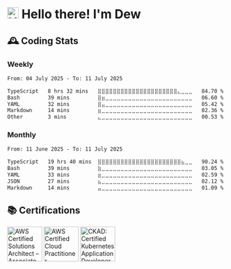 # <img alt="Hey, " src="https://media.giphy.com/media/hvRJCLFzcasrR4ia7z/giphy.gif" width="26px"> Hello there! I'm Dew

<!-- - 🤓 A recent graduate in Software Engineering -->
<!-- - 🌱 I’m currently learning `flutter`, `solidity`. -->

## 🕰️ Coding Stats

### Weekly

<!--START_SECTION:wakaweek-->

```txt
From: 04 July 2025 - To: 11 July 2025

TypeScript   8 hrs 32 mins   ⣿⣿⣿⣿⣿⣿⣿⣿⣿⣿⣿⣿⣿⣿⣿⣿⣿⣿⣿⣿⣿⣄⣀⣀⣀   84.70 %
Bash         39 mins         ⣿⣶⣀⣀⣀⣀⣀⣀⣀⣀⣀⣀⣀⣀⣀⣀⣀⣀⣀⣀⣀⣀⣀⣀⣀   06.60 %
YAML         32 mins         ⣿⣤⣀⣀⣀⣀⣀⣀⣀⣀⣀⣀⣀⣀⣀⣀⣀⣀⣀⣀⣀⣀⣀⣀⣀   05.42 %
Markdown     14 mins         ⣶⣀⣀⣀⣀⣀⣀⣀⣀⣀⣀⣀⣀⣀⣀⣀⣀⣀⣀⣀⣀⣀⣀⣀⣀   02.36 %
Other        3 mins          ⣄⣀⣀⣀⣀⣀⣀⣀⣀⣀⣀⣀⣀⣀⣀⣀⣀⣀⣀⣀⣀⣀⣀⣀⣀   00.53 %
```

<!--END_SECTION:wakaweek-->

### Monthly

<!--START_SECTION:wakamonth-->

```txt
From: 11 June 2025 - To: 11 July 2025

TypeScript   19 hrs 40 mins  ⣿⣿⣿⣿⣿⣿⣿⣿⣿⣿⣿⣿⣿⣿⣿⣿⣿⣿⣿⣿⣿⣿⣦⣀⣀   90.24 %
Bash         39 mins         ⣷⣀⣀⣀⣀⣀⣀⣀⣀⣀⣀⣀⣀⣀⣀⣀⣀⣀⣀⣀⣀⣀⣀⣀⣀   03.05 %
YAML         33 mins         ⣶⣀⣀⣀⣀⣀⣀⣀⣀⣀⣀⣀⣀⣀⣀⣀⣀⣀⣀⣀⣀⣀⣀⣀⣀   02.59 %
JSON         27 mins         ⣦⣀⣀⣀⣀⣀⣀⣀⣀⣀⣀⣀⣀⣀⣀⣀⣀⣀⣀⣀⣀⣀⣀⣀⣀   02.12 %
Markdown     14 mins         ⣤⣀⣀⣀⣀⣀⣀⣀⣀⣀⣀⣀⣀⣀⣀⣀⣀⣀⣀⣀⣀⣀⣀⣀⣀   01.09 %
```

<!--END_SECTION:wakamonth-->

<!-- ## 🎯 Skills

- **Back End**

  ![Go](https://img.shields.io/badge/go-%2300ADD8.svg?style=for-the-badge&logo=go&logoColor=white) ![Python](https://img.shields.io/badge/python-3670A0?style=for-the-badge&logo=python&logoColor=ffdd54) ![NodeJS](https://img.shields.io/badge/node.js-6DA55F?style=for-the-badge&logo=node.js&logoColor=white)

- **Front End**

  ![Vue.js](https://img.shields.io/badge/vue.js-%2335495e.svg?style=for-the-badge&logo=vuedotjs&logoColor=%234FC08D)

- **Infra as Code**

  ![Terraform](https://img.shields.io/badge/terraform-%235835CC.svg?style=for-the-badge&logo=terraform&logoColor=white) ![Ansible](https://img.shields.io/badge/ansible-%231A1918.svg?style=for-the-badge&logo=ansible&logoColor=white)

- **Cloud**

  ![Google Cloud](https://img.shields.io/badge/GCP-%234285F4.svg?style=for-the-badge&logo=google-cloud&logoColor=white) ![AWS](https://img.shields.io/badge/AWS-%23FF9900.svg?style=for-the-badge&logo=amazon-aws&logoColor=white)

- **Container**

  ![Kubernetes](https://img.shields.io/badge/kubernetes-%23326ce5.svg?style=for-the-badge&logo=kubernetes&logoColor=white) ![Docker](https://img.shields.io/badge/docker-%230db7ed.svg?style=for-the-badge&logo=docker&logoColor=white)

- **CI/CD**

  ![GitLab CI](https://img.shields.io/badge/gitlab%20ci-FB542B.svg?style=for-the-badge&logo=gitlab&logoColor=white) ![FluxCD](https://img.shields.io/badge/flux%20cd-%23326ce5.svg?style=for-the-badge&logo=kubernetes&logoColor=white) ![ArgoCD](https://img.shields.io/badge/argo%20cd-EF7B4D.svg?style=for-the-badge&logo=argo&logoColor=white) -->

<!-- - **Linux**

  ![Ubuntu](https://img.shields.io/badge/Ubuntu-E95420?style=for-the-badge&logo=ubuntu&logoColor=white) ![Debian](https://img.shields.io/badge/Debian-D70A53?style=for-the-badge&logo=debian&logoColor=white) ![Fedora](https://img.shields.io/badge/Fedora-294172?style=for-the-badge&logo=fedora&logoColor=white) -->

## 📚 Certifications

<!--START_SECTION:badges-->
<a href="https://www.credly.com/badges/b37736c4-6f5f-4d66-98ff-33c0ae100710" title="AWS Certified Solutions Architect – Associate"><img src="https://images.credly.com/size/80x80/images/0e284c3f-5164-4b21-8660-0d84737941bc/image.png" alt="AWS Certified Solutions Architect – Associate" width="80" height="80"></a>
<a href="https://www.credly.com/badges/df13d252-02da-44c0-b78a-b535bb3c1938" title="AWS Certified Cloud Practitioner"><img src="https://images.credly.com/size/80x80/images/00634f82-b07f-4bbd-a6bb-53de397fc3a6/image.png" alt="AWS Certified Cloud Practitioner" width="80" height="80"></a>
<a href="https://www.credly.com/badges/54f7256b-1e83-460b-87e5-f2d62916a77c" title="CKAD: Certified Kubernetes Application Developer"><img src="https://images.credly.com/size/80x80/images/cc8adc83-1dc6-4d57-8e20-22171247e052/blob" alt="CKAD: Certified Kubernetes Application Developer" width="80" height="80"></a>
<!--END_SECTION:badges-->

<!--
**dewkul/dewkul** is a ✨ _special_ ✨ repository because its `README.md` (this file) appears on your GitHub profile.

Here are some ideas to get you started:

- 🔭 I’m currently working on ...
- 🌱 I’m currently learning ...
- 👯 I’m looking to collaborate on ...
- 🤔 I’m looking for help with ...
- 💬 Ask me about ...
- 📫 How to reach me: ...
- 😄 Pronouns: ...
- ⚡ Fun fact: ...
-->
